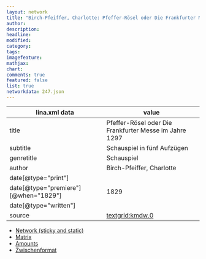 ```yaml
---
layout: network
title: "Birch-Pfeiffer, Charlotte: Pfeffer-Rösel oder Die Frankfurter Messe im Jahre 1297 (1829)"
author:
description:
headline:
modified:
category:
tags:
imagefeature: 
mathjax: 
chart: 
comments: true
featured: false
list: true
networkdata: 247.json
---
```

lina.xml data  | value
------------- | -------------
title|Pfeffer-Rösel oder Die Frankfurter Messe im Jahre 1297
subtitle|Schauspiel in fünf Aufzügen
genretitle|Schauspiel
author|Birch-Pfeiffer, Charlotte
date[@type="print"]|
date[@type="premiere"][@when="1829"]|1829
date[@type="written"]|
source|[textgrid:kmdw.0](https://textgridlab.org/1.0/tgcrud-public/rest/textgrid:kmdw.0/data)



* [Network (sticky and static)](/linas/network247)
* [Matrix](/linas/matrix247)
* [Amounts](/linas/amount247)
* [Zwischenformat](/linas/lina247 )

